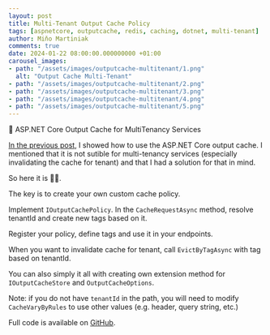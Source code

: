 ```yaml
---
layout: post
title: Multi-Tenant Output Cache Policy
tags: [aspnetcore, outputcache, redis, caching, dotnet, multi-tenant]
author: Miňo Martiniak
comments: true
date: 2024-01-22 08:00:00.000000000 +01:00
carousel_images:
- path: "/assets/images/outputcache-multitenant/1.png"
  alt: "Output Cache Multi-Tenant"
- path: "/assets/images/outputcache-multitenant/2.png"
- path: "/assets/images/outputcache-multitenant/3.png"
- path: "/assets/images/outputcache-multitenant/4.png"
- path: "/assets/images/outputcache-multitenant/5.png"  
---
```


🚀 ASP.NET Core Output Cache for MultiTenancy Services

[In the previous post](https://blog.burgyn.online/2024/01/15/output-cache), I showed how to use the ASP.NET Core output cache.
I mentioned that it is not sutible for multi-tenancy services (especially invalidating the cache for tenant) and that I had a solution for that in mind.

So here it is 🙋‍♂️.

The key is to create your own custom cache policy.

Implement `IOutputCachePolicy`. In the `CacheRequestAsync` method, resolve tenantId and create new tags based on it.

Register your policy, define tags and use it in your endpoints.

When you want to invalidate cache for tenant, call `EvictByTagAsync` with tag based on tenantId.

You can also simply it all with creating own extension method for `IOutputCacheStore` and `OutputCacheOptions`.

Note: if you do not have `tenantId` in the path, you will need to modify `CacheVaryByRules` to use other values (e.g. header, query string, etc.)

Full code is available on [GitHub](https://github.com/Burgyn/Sample.OutputCache).